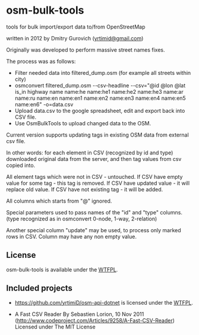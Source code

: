 osm-bulk-tools
==============

tools for bulk import/export data to/from OpenStreetMap

written in 2012 by Dmitry Gurovich (yrtimid@gmail.com)

Originally was developed to perform massive street names fixes.

The process was as follows:
* Filter needed data into filtered_dump.osm (for example all streets within city)
* osmconvert filtered_dump.osm --csv-headline --csv="@id @lon @lat is_in highway name name:he name:he1 name:he2 name:he3 name:ar name:ru name:en name:en1 name:en2 name:en3 name:en4 name:en5 name:en6" -o=data.csv
* Upload data.csv to the google spreadsheet, edit and export back into CSV file.
* Use OsmBulkTools to upload changed data to the OSM.

Current version supports updating tags in existing OSM data from external csv file.

In other words: for each element in CSV (recognized by id and type) downloaded original data from the server, and then tag values from csv copied into.

All element tags which were not in CSV - untouched. If CSV have empty value for some tag - this tag is removed. If CSV have updated value - it will replace old value. If CSV have not existing tag - it will be added.

All columns which starts from "@" ignored.

Special parameters used to pass names of the "id" and "type" columns. (type recognized as in osmconvert 0-node, 1-way, 2-relation)

Another special column "update" may be used, to process only marked rows in CSV. Column may have any non empty value.


## License

osm-bulk-tools is available under the [WTFPL](http://sam.zoy.org/wtfpl/).

## Included projects 

* https://github.com/yrtimiD/osm-api-dotnet is licensed under the [WTFPL](http://sam.zoy.org/wtfpl/).

* A Fast CSV Reader By Sebastien Lorion, 10 Nov 2011 (http://www.codeproject.com/Articles/9258/A-Fast-CSV-Reader) Licensed under The MIT License
